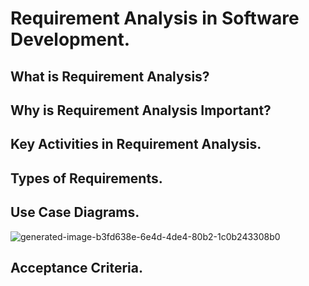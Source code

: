 # Requirement Analysis in Software Development.
## What is Requirement Analysis?
## Why is Requirement Analysis Important?
## Key Activities in Requirement Analysis.
## Types of Requirements.
## Use Case Diagrams.

![generated-image-b3fd638e-6e4d-4de4-80b2-1c0b243308b0](https://github.com/user-attachments/assets/3ca751b0-235f-4947-b9e3-9471e640099c)
## Acceptance Criteria.
